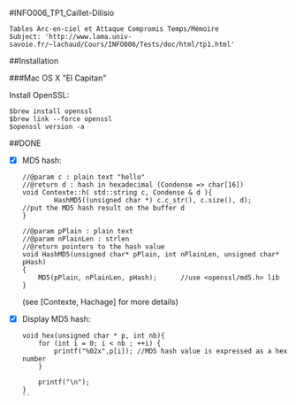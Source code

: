 #INFO006_TP1_Caillet-Dilisio

```
Tables Arc-en-ciel et Attaque Compromis Temps/Mémoire
Subject: 'http://www.lama.univ-savoie.fr/~lachaud/Cours/INFO006/Tests/doc/html/tp1.html'
```

##Installation

###Mac OS X "El Capitan"

Install OpenSSL:
```
$brew install openssl 
$brew link --force openssl  
$openssl version -a
```

##DONE
- [x] MD5 hash:
    ```
    //@param c : plain text "hello" 
    //@return d : hash in hexadecimal (Condense => char[16]) 
    void Contexte::h( std::string c, Condense & d ){
            HashMD5((unsigned char *) c.c_str(), c.size(), d);      //put the MD5 hash result on the buffer d
    }
    
    //@param pPlain : plain text
    //@param nPlainLen : strlen
    //@return pointers to the hash value
    void HashMD5(unsigned char* pPlain, int nPlainLen, unsigned char* pHash)
    {
        MD5(pPlain, nPlainLen, pHash);      //use <openssl/md5.h> lib
    }
    ```
    (see [Contexte, Hachage] for more details)
    
- [x] Display MD5 hash:
    ```
    void hex(unsigned char * p, int nb){
        for (int i = 0; i < nb ; ++i) {
            printf("%02x",p[i]); //MD5 hash value is expressed as a hex number
        }
    
        printf("\n");
    }
    ``
    
    